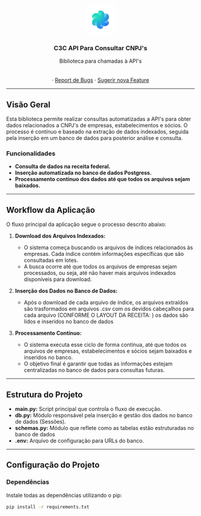 <!-- Author: Victor Sales -->

<br />
<div align="center">
  <a href="https://github.com/c3csoftware">
    <img src="c3clogo.png" alt="Logo" width="80" height="80">
  </a>

<h3 align="center">C3C API Para Consultar CNPJ's</h3>

  <p align="center">
    Biblioteca para chamadas à API's
    <br />
    <br />
    <br />
    ·
    <a href="https://github.com/c3csoftware/C3C-CNPJInsights/issues/new?labels=bug&template=bug-report---.md">Report de Bugs</a>
    ·
    <a href="https://github.com/c3csoftware/C3C-CNPJInsights/issues/new?labels=enhancement&template=feature-request---.md">Sugerir nova Feature</a>
  </p>
</div>

---

## Visão Geral

Esta biblioteca permite realizar consultas automatizadas a API's para obter dados relacionados a CNPJ's de empresas, estabelecimentos e sócios. O processo é contínuo e baseado na extração de dados indexados, seguida pela inserção em um banco de dados para posterior análise e consulta.

### Funcionalidades

- **Consulta de dados na receita federal.**
- **Inserção automatizada no banco de dados Postgress.**
- **Processamento contínuo dos dados até que todos os arquivos sejam baixados.**

---

## Workflow da Aplicação

O fluxo principal da aplicação segue o processo descrito abaixo:

1. **Download dos Arquivos Indexados:**
   - O sistema começa buscando os arquivos de índices relacionados às empresas. Cada índice contém informações específicas que são consultadas em lotes.
   - A busca ocorre até que todos os arquivos de empresas sejam processados, ou seja, até não haver mais arquivos indexados disponíveis para download.
   
2. **Inserção dos Dados no Banco de Dados:**
   - Após o download de cada arquivo de índice, os arquivos extraídos são trasformados em arquivos .csv com os devidos cabeçalhos para cada arquivo (CONFORME O LAYOUT DA RECEITA: <a href="https://www.gov.br/receitafederal/dados/cnpj-metadados.pdf"></a>) os dados são lidos e inseridos no banco de dados

3. **Processamento Contínuo:**
   - O sistema executa esse ciclo de forma contínua, até que todos os arquivos de empresas, estabelecimentos e sócios sejam baixados e inseridos no banco.
   - O objetivo final é garantir que todas as informações estejam centralizadas no banco de dados para consultas futuras.

---

## Estrutura do Projeto

- **main.py:** Script principal que controla o fluxo de execução.
- **db.py:** Módulo responsável pela inserção e gestão dos dados no banco de dados (Sessões).
- **schemas.py:** Módulo que reflete como as tabelas estão estruturadas no banco de dados
- **.env:** Arquivo de configuração para URLs do banco.

---

## Configuração do Projeto

### Dependências
  
Instale todas as dependências utilizando o pip:

```bash
pip install -r requirements.txt
